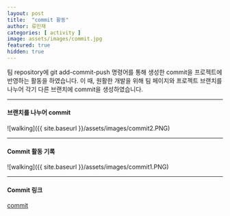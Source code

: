 ```yaml
---
layout: post
title:  "commit 활동"
author: 류민재
categories: [ activity ]
image: assets/images/commit.jpg
featured: true
hidden: true
---
```

팀 repository에 git add-commit-push 명령어를 통해
생성한 commit을 프로젝트에 반영하는 활동을 하였습니다.
이 때, 원활한 개발을 위해 팀 페이지와 프로젝트 브랜치를 나누어
각기 다른 브랜치에 commit을 생성하였습니다.

***

#### 브랜치를 나누어 commit
![walking]({{ site.baseurl }}/assets/images/commit2.PNG)

***

#### Commit 활동 기록
![walking]({{ site.baseurl }}/assets/images/commit1.PNG)

***

#### Commit 링크
[commit](https://github.com/18-2-SKKU-OSS/2018-2-OSS-L1/commits/master)